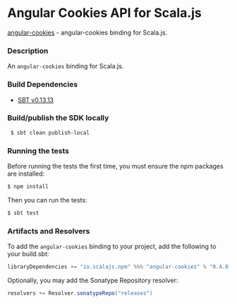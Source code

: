 Angular Cookies API for Scala.js
================================
[angular-cookies](https://www.npmjs.com/package/angular-cookies) - angular-cookies binding for Scala.js.

### Description

An `angular-cookies` binding for Scala.js.

### Build Dependencies

* [SBT v0.13.13](http://www.scala-sbt.org/download.html)

### Build/publish the SDK locally

```bash
 $ sbt clean publish-local
```

### Running the tests

Before running the tests the first time, you must ensure the npm packages are installed:

```bash
$ npm install
```

Then you can run the tests:

```bash
$ sbt test
```

### Artifacts and Resolvers

To add the `angular-cookies` binding to your project, add the following to your build.sbt:  

```sbt
libraryDependencies += "io.scalajs.npm" %%% "angular-cookies" % "0.4.0-pre2"
```

Optionally, you may add the Sonatype Repository resolver:

```sbt   
resolvers += Resolver.sonatypeRepo("releases") 
```